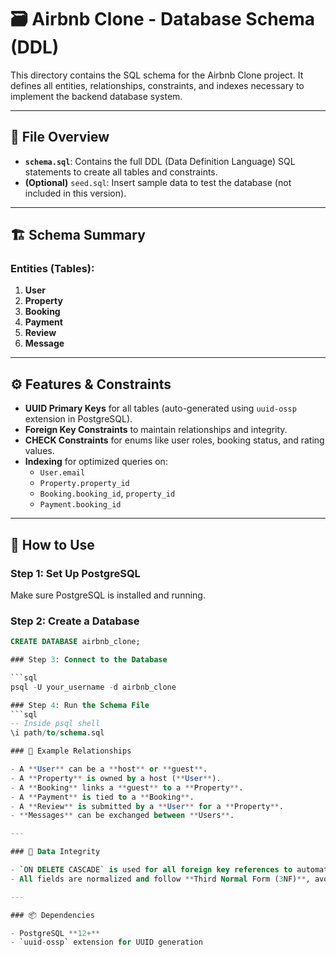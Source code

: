 # 🗃️ Airbnb Clone - Database Schema (DDL)

This directory contains the SQL schema for the Airbnb Clone project. It defines all entities, relationships, constraints, and indexes necessary to implement the backend database system.

---

## 📁 File Overview

- **`schema.sql`**: Contains the full DDL (Data Definition Language) SQL statements to create all tables and constraints.
- **(Optional)** `seed.sql`: Insert sample data to test the database (not included in this version).

---

## 🏗️ Schema Summary

### Entities (Tables):

1. **User**
2. **Property**
3. **Booking**
4. **Payment**
5. **Review**
6. **Message**

---

## ⚙️ Features & Constraints

- **UUID Primary Keys** for all tables (auto-generated using `uuid-ossp` extension in PostgreSQL).
- **Foreign Key Constraints** to maintain relationships and integrity.
- **CHECK Constraints** for enums like user roles, booking status, and rating values.
- **Indexing** for optimized queries on:
  - `User.email`
  - `Property.property_id`
  - `Booking.booking_id`, `property_id`
  - `Payment.booking_id`

---

## 🧪 How to Use

### Step 1: Set Up PostgreSQL

Make sure PostgreSQL is installed and running.

### Step 2: Create a Database

```sql
CREATE DATABASE airbnb_clone;

### Step 3: Connect to the Database

```sql
psql -U your_username -d airbnb_clone

### Step 4: Run the Schema File
```sql
-- Inside psql shell
\i path/to/schema.sql

### 📌 Example Relationships

- A **User** can be a **host** or **guest**.
- A **Property** is owned by a host (**User**).
- A **Booking** links a **guest** to a **Property**.
- A **Payment** is tied to a **Booking**.
- A **Review** is submitted by a **User** for a **Property**.
- **Messages** can be exchanged between **Users**.

---

### 🔐 Data Integrity

- `ON DELETE CASCADE` is used for all foreign key references to automatically clean up related data.
- All fields are normalized and follow **Third Normal Form (3NF)**, avoiding redundancy and ensuring consistency.

---

### 📦 Dependencies

- PostgreSQL **12+**
- `uuid-ossp` extension for UUID generation
